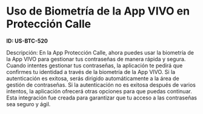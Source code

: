 # Uso de Biometría de la App VIVO en Protección Calle

**ID: US-BTC-520**

Descripción: En la App Protección Calle, ahora puedes usar la biometría de la App VIVO para gestionar tus contraseñas de manera rápida y segura. Cuando intentes gestionar tus contraseñas, la aplicación te pedirá que confirmes tu identidad a través de la biometría de la App VIVO. Si la autenticación es exitosa, serás dirigido automáticamente a la área de gestión de contraseñas. Si la autenticación no es exitosa después de varios intentos, la aplicación ofrecerá otras opciones para que puedas continuar. Esta integración fue creada para garantizar que tu acceso a las contraseñas sea seguro y ágil.